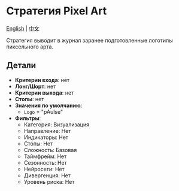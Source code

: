 # Стратегия Pixel Art
[English](README.md) | [中文](README_cn.md)

Стратегия выводит в журнал заранее подготовленные логотипы пиксельного арта.

## Детали

- **Критерии входа**: нет
- **Лонг/Шорт**: нет
- **Критерии выхода**: нет
- **Стопы**: нет
- **Значения по умолчанию**:
  - `Logo` = "pAulse"
- **Фильтры**:
  - Категория: Визуализация
  - Направление: Нет
  - Индикаторы: Нет
  - Стопы: Нет
  - Сложность: Базовая
  - Таймфрейм: Нет
  - Сезонность: Нет
  - Нейросети: Нет
  - Дивергенция: Нет
  - Уровень риска: Нет
